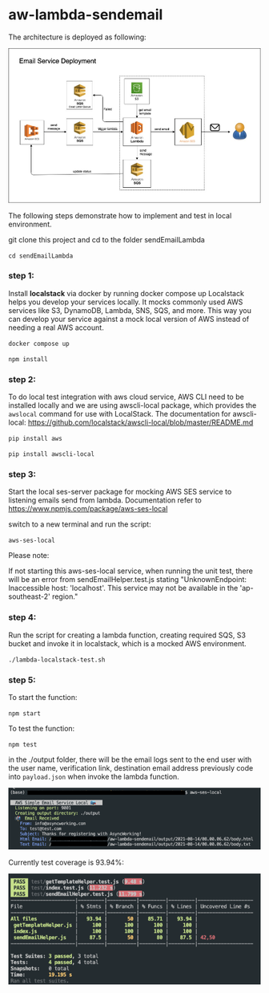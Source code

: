 # aw-lambda-sendemail

The architecture is deployed as following:

[<img src="./docs/email_lambda.jpg">]()

The following steps demonstrate how to implement and test in local environment.

git clone this project and cd to the folder sendEmailLambda

`cd sendEmailLambda`

### step 1: 

Install **localstack** via docker by running docker compose up
Localstack helps you develop your services locally. It mocks commonly used AWS services like S3, DynamoDB, Lambda, SNS, SQS, and more. This way you can develop your service against a mock local version of AWS instead of needing a real AWS account.

`docker compose up`

`npm install`
### step 2:

To do local test integration with aws cloud service, AWS CLI need to be installed locally and we are using awscli-local package, which provides the `awslocal` command for use with LocalStack. The documentation for awscli-local: https://github.com/localstack/awscli-local/blob/master/README.md

`pip install aws`

`pip install awscli-local`

### step 3:

Start the local ses-server package for mocking AWS SES service to listening emails send from lambda.
Documentation refer to https://www.npmjs.com/package/aws-ses-local

switch to a new terminal and run the script:

`aws-ses-local`

Please note:

If not starting this aws-ses-local service, when running the unit test, there will be an error from sendEmailHelper.test.js stating "UnknownEndpoint: Inaccessible host: 'localhost'. This service may not be available in the 'ap-southeast-2' region."

### step 4:
Run the script for creating a lambda function, creating required SQS, S3 bucket and invoke it in localstack, which is a mocked AWS environment.

`./lambda-localstack-test.sh`

### step 5:
To start the function:

`npm start`

To test the function:

`npm test`

in the ./output folder, there will be the email logs sent to the end user with the user name, verification link, destination email address previously code into `payload.json` when invoke the lambda function.

[<img src="./docs/local_aws_ses_running.png">]()

Currently test coverage is 93.94%:

[<img src="./docs/test_coverage.png">]()